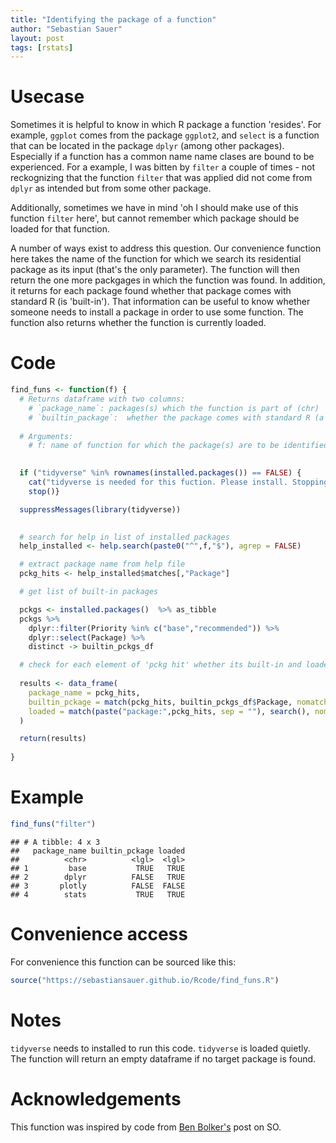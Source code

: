 ```yaml
---
title: "Identifying the package of a function"
author: "Sebastian Sauer"
layout: post
tags: [rstats]
---
```



# Usecase 
Sometimes it is helpful to know in which R package a function 'resides'. For example, `ggplot` comes from the package `ggplot2`, and `select` is a function that can be located in the package `dplyr` (among other packages). Especially if a function has a common name name clases are bound to be experienced. For a example, I was bitten by `filter` a couple of times - not reckognizing that the function `filter` that was applied did not come from `dplyr` as intended but from some other package.

Additionally, sometimes we have in mind 'oh I should make use of this function `filter` here', but cannot remember which package should be loaded for that function.

A number of ways exist to address this question. Our convenience function here takes the name of the function for which we search its residential package as its input (that's the only parameter). The function will then return the one more packgages in which the function was found. In addition, it returns for each package found whether that package comes with standard R (is 'built-in'). That information can be useful to know whether someone needs to install a package in order to use some function. The function also returns whether the function is currently loaded.



# Code



```r
find_funs <- function(f) {
  # Returns dataframe with two columns: 
    # `package_name`: packages(s) which the function is part of (chr)
    # `builtin_package`:  whether the package comes with standard R (a 'builtin'  package)
  
  # Arguments:
    # f: name of function for which the package(s) are to be identified.
  

  if ("tidyverse" %in% rownames(installed.packages()) == FALSE) {
    cat("tidyverse is needed for this fuction. Please install. Stopping")
    stop()}

  suppressMessages(library(tidyverse))
  

  # search for help in list of installed packages
  help_installed <- help.search(paste0("^",f,"$"), agrep = FALSE)

  # extract package name from help file
  pckg_hits <- help_installed$matches[,"Package"]

  # get list of built-in packages

  pckgs <- installed.packages()  %>% as_tibble
  pckgs %>%
    dplyr::filter(Priority %in% c("base","recommended")) %>%
    dplyr::select(Package) %>%
    distinct -> builtin_pckgs_df

  # check for each element of 'pckg hit' whether its built-in and loaded (via match). Then print results.
  
  results <- data_frame(
    package_name = pckg_hits,
    builtin_pckage = match(pckg_hits, builtin_pckgs_df$Package, nomatch = 0) > 0,
    loaded = match(paste("package:",pckg_hits, sep = ""), search(), nomatch = 0) > 0
  )

  return(results)
  
}
```


# Example


```r
find_funs("filter")
```

```
## # A tibble: 4 x 3
##   package_name builtin_pckage loaded
##          <chr>          <lgl>  <lgl>
## 1         base           TRUE   TRUE
## 2        dplyr          FALSE   TRUE
## 3       plotly          FALSE  FALSE
## 4        stats           TRUE   TRUE
```


# Convenience access

For convenience this function can be sourced like this:


```r
source("https://sebastiansauer.github.io/Rcode/find_funs.R")
```


# Notes

`tidyverse` needs to installed to run this code. `tidyverse` is loaded quietly. The function will return an empty dataframe if no target package is found.


# Acknowledgements

This function was inspired by code from [Ben Bolker's](https://stackoverflow.com/questions/10553755/name-of-a-package-for-a-given-function-in-r) post on SO.

